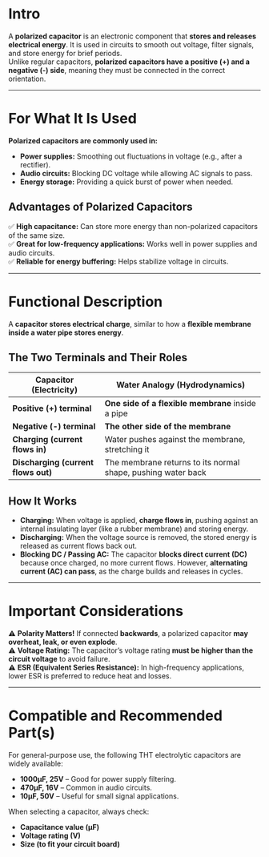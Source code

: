 # Intro  
A **polarized capacitor** is an electronic component that **stores and releases electrical energy**. It is used in circuits to smooth out voltage, filter signals, and store energy for brief periods.  
Unlike regular capacitors, **polarized capacitors have a positive (+) and a negative (-) side**, meaning they must be connected in the correct orientation.  

---  

# For What It Is Used  
**Polarized capacitors are commonly used in:**  
- **Power supplies:** Smoothing out fluctuations in voltage (e.g., after a rectifier).  
- **Audio circuits:** Blocking DC voltage while allowing AC signals to pass.  
- **Energy storage:** Providing a quick burst of power when needed.  

## Advantages of Polarized Capacitors  
✅ **High capacitance:** Can store more energy than non-polarized capacitors of the same size.  
✅ **Great for low-frequency applications:** Works well in power supplies and audio circuits.  
✅ **Reliable for energy buffering:** Helps stabilize voltage in circuits.  

---  

# Functional Description  

A **capacitor stores electrical charge**, similar to how a **flexible membrane inside a water pipe stores energy**.  

## The Two Terminals and Their Roles  

| **Capacitor (Electricity)** | **Water Analogy (Hydrodynamics)** |
|----------------------------|----------------------------------|
| **Positive (+) terminal** | **One side of a flexible membrane** inside a pipe |
| **Negative (-) terminal** | **The other side of the membrane** |
| **Charging (current flows in)** | Water pushes against the membrane, stretching it |
| **Discharging (current flows out)** | The membrane returns to its normal shape, pushing water back |

## How It Works  
- **Charging:** When voltage is applied, **charge flows in**, pushing against an internal insulating layer (like a rubber membrane) and storing energy.  
- **Discharging:** When the voltage source is removed, the stored energy is released as current flows back out.  
- **Blocking DC / Passing AC:** The capacitor **blocks direct current (DC)** because once charged, no more current flows. However, **alternating current (AC) can pass**, as the charge builds and releases in cycles.  

---

# Important Considerations  

⚠️ **Polarity Matters!** If connected **backwards**, a polarized capacitor **may overheat, leak, or even explode**.  
⚠️ **Voltage Rating:** The capacitor’s voltage rating **must be higher than the circuit voltage** to avoid failure.  
⚠️ **ESR (Equivalent Series Resistance):** In high-frequency applications, lower ESR is preferred to reduce heat and losses.  

---

# Compatible and Recommended Part(s)  
For general-purpose use, the following THT electrolytic capacitors are widely available:  
- **1000µF, 25V** – Good for power supply filtering.  
- **470µF, 16V** – Common in audio circuits.  
- **10µF, 50V** – Useful for small signal applications.  

When selecting a capacitor, always check:  
- **Capacitance value (µF)**
- **Voltage rating (V)**
- **Size (to fit your circuit board)**
